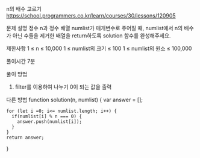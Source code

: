 n의 배수 고르기
https://school.programmers.co.kr/learn/courses/30/lessons/120905

문제 설명
정수 n과 정수 배열 numlist가 매개변수로 주어질 때, numlist에서 n의 배수가 아닌 수들을 제거한 배열을 return하도록 solution 함수를 완성해주세요.

제한사항
1 ≤ n ≤ 10,000
1 ≤ numlist의 크기 ≤ 100
1 ≤ numlist의 원소 ≤ 100,000

풀이시간
7분

풀이 방법

1. filter를 이용하여 나누기 0이 되는 값을 출력

다른 방법
function solution(n, numlist) {
var answer = [];

    for (let i =0; i<= numlist.length; i++) {
      if(numlist[i] % n === 0) {
        answer.push(numlist[i]);
      }
    }
    return answer;

}
